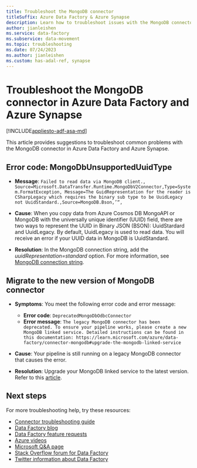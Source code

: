 ```yaml
---
title: Troubleshoot the MongoDB connector
titleSuffix: Azure Data Factory & Azure Synapse
description: Learn how to troubleshoot issues with the MongoDB connector in Azure Data Factory and Azure Synapse Analytics. 
author: jianleishen
ms.service: data-factory
ms.subservice: data-movement
ms.topic: troubleshooting
ms.date: 07/24/2023
ms.author: jianleishen
ms.custom: has-adal-ref, synapse
---
```


# Troubleshoot the MongoDB connector in Azure Data Factory and Azure Synapse

[!INCLUDE[appliesto-adf-asa-md](includes/appliesto-adf-asa-md.md)]

This article provides suggestions to troubleshoot common problems with the MongoDB connector in Azure Data Factory and Azure Synapse.

## Error code: MongoDbUnsupportedUuidType

- **Message**:
    `Failed to read data via MongoDB client.,
    Source=Microsoft.DataTransfer.Runtime.MongoDbV2Connector,Type=System.FormatException,
    Message=The GuidRepresentation for the reader is CSharpLegacy which requires the binary sub type to be UuidLegacy not UuidStandard.,Source=MongoDB.Bson,’“,`

- **Cause**: When you copy data from Azure Cosmos DB MongoAPI or MongoDB with the universally unique identifier (UUID) field, there are two ways to represent the UUID in Binary JSON (BSON): UuidStardard and UuidLegacy. By default, UuidLegacy is used to read data. You will receive an error if your UUID data in MongoDB is UuidStandard.

- **Resolution**: In the MongoDB connection string, add the *uuidRepresentation=standard* option. For more information, see [MongoDB connection string](connector-mongodb.md#linked-service-properties).

## Migrate to the new version of MongoDB connector

- **Symptoms**: You meet the following error code and error message:
    - **Error code**: `DeprecatedMongoDbOdbcConnector`
    - **Error message**: `The legacy MongoDB connector has been deprecated. To ensure your pipeline works, please create a new MongoDB linked service. Detailed instructions can be found in this documentation: https://learn.microsoft.com/azure/data-factory/connector-mongodb#upgrade-the-mongodb-linked-service`

- **Cause**: 
    Your pipeline is still running on a legacy MongoDB connector that causes the error. 

- **Resolution**: 
    Upgrade your MongoDB linked service to the latest version. Refer to this [article](connector-mongodb.md#upgrade-the-mongodb-linked-service).

## Next steps

For more troubleshooting help, try these resources:

- [Connector troubleshooting guide](connector-troubleshoot-guide.md)
- [Data Factory blog](https://techcommunity.microsoft.com/t5/azure-data-factory-blog/bg-p/AzureDataFactoryBlog)
- [Data Factory feature requests](/answers/topics/azure-data-factory.html)
- [Azure videos](https://azure.microsoft.com/resources/videos/index/?sort=newest&services=data-factory)
- [Microsoft Q&A page](/answers/topics/azure-data-factory.html)
- [Stack Overflow forum for Data Factory](https://stackoverflow.com/questions/tagged/azure-data-factory)
- [Twitter information about Data Factory](https://twitter.com/hashtag/DataFactory)